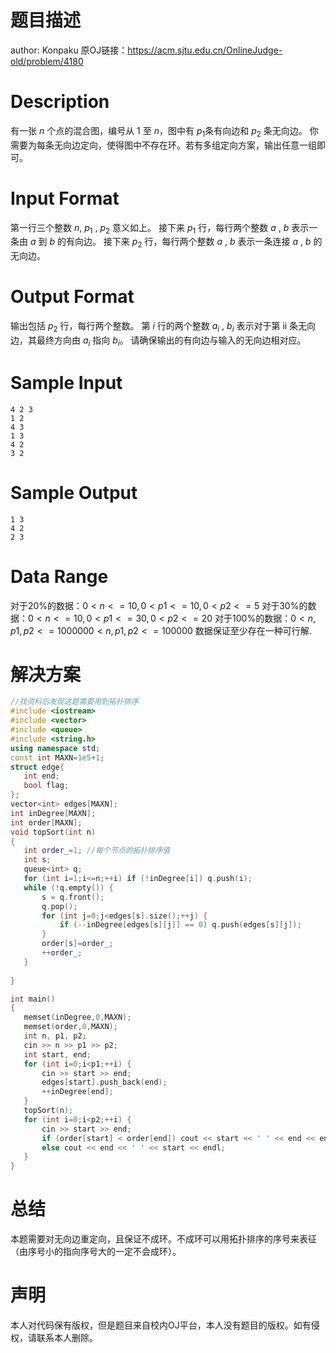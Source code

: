 # 题目描述
author: Konpaku 原OJ链接：https://acm.sjtu.edu.cn/OnlineJudge-old/problem/4180

# Description
有一张 $n$ 个点的混合图，编号从 $1$ 至 $n$，图中有 $p_1$条有向边和 $p_2$  条无向边。
你需要为每条无向边定向，使得图中不存在环。若有多组定向方案，输出任意一组即可。

# Input Format
第一行三个整数 $n$, $p_1$ , $p_2$  意义如上。
接下来 $p_1$ 行，每行两个整数 $a$ , $b$ 表示一条由 $a$ 到 $b$ 的有向边。
接下来 $p_2$  行，每行两个整数 $a$ , $b$ 表示一条连接 $a$ , $b$ 的无向边。

# Output Format
输出包括 $p_2$ 行，每行两个整数。
第 $i$ 行的两个整数 $a_i$ , $b_i$ 表示对于第 ii 条无向边，其最终方向由 $a_i$ 指向 $b_i$。
请确保输出的有向边与输入的无向边相对应。
# Sample Input
```
4 2 3
1 2
4 3
1 3
4 2
3 2
```
# Sample Output
```
1 3
4 2
2 3
```
# Data Range
对于20%的数据：$0<n<=10, 0<p1<=10, 0<p2<=5$
对于30%的数据：$0<n<=10, 0<p1<=30, 0<p2<=20$
对于100%的数据：$0<n, p1, p2<=1000000<n,p1,p2<=100000$
数据保证至少存在一种可行解.

# 解决方案
 ```cpp
 //找资料后发现这题需要用到拓扑排序
#include <iostream>
#include <vector>
#include <queue>
#include <string.h>
using namespace std;
const int MAXN=1e5+1;
struct edge{
    int end;
    bool flag;
};
vector<int> edges[MAXN];
int inDegree[MAXN];
int order[MAXN];
void topSort(int n)
{
    int order_=1; //每个节点的拓扑排序值
    int s;
    queue<int> q;
    for (int i=1;i<=n;++i) if (!inDegree[i]) q.push(i);
    while (!q.empty()) {
        s = q.front();
        q.pop();
        for (int j=0;j<edges[s].size();++j) {
            if (--inDegree[edges[s][j]] == 0) q.push(edges[s][j]);
        }
        order[s]=order_;
        ++order_;
    }
    
}

int main()
{
    memset(inDegree,0,MAXN);
    memset(order,0,MAXN);
    int n, p1, p2;
    cin >> n >> p1 >> p2;
    int start, end;
    for (int i=0;i<p1;++i) {
        cin >> start >> end;
        edges[start].push_back(end);
        ++inDegree[end];
    }
    topSort(n);
    for (int i=0;i<p2;++i) {
        cin >> start >> end;
        if (order[start] < order[end]) cout << start << ' ' << end << endl;
        else cout << end << ' ' << start << endl;
    }
}
```
# 总结
本题需要对无向边重定向，且保证不成环。不成环可以用拓扑排序的序号来表征（由序号小的指向序号大的一定不会成环）。
# 声明
本人对代码保有版权，但是题目来自校内OJ平台，本人没有题目的版权。如有侵权，请联系本人删除。
